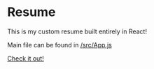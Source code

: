 # Resume

This is my custom resume built entirely in React!

Main file can be found in [/src/App.js](/src/App.js)

[Check it out!](https://www.linkedin.com/in/mann-dan/overlay/1635535830984/single-media-viewer/?profileId=ACoAABSqCzEBL7Gr_Y2QLlkupKXzkWbHCpW6yZc)